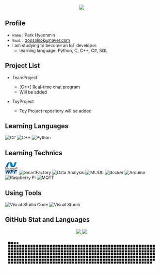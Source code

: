 <p align='center'>
  <a href="https://github.com/phm0423">
    <img src="https://capsule-render.vercel.app/api?type=blur&height=250&color=gradient&text=H.M.%20PARK%20GitHub&section=header&fontColor=141E4A&fontSize=60&fontAlign=50&fontAlignY=45&animation=twinkling"/>
  </a>
</p>

## Profile
- `Name` : Park Hyeonmin
- `Emal` : goosalsok@naver.com
- I am studying to become an IoT developer.
    - learning language: Python, C, C++, C#, SQL    

## Project List
- TeamProject
    - [C++] [Real-time chat program](https://github.com/DarkCircle-chatApp-server)
    - Will be added

- ToyProject
    - Toy Project repository will be added


## Learning Languages
<p align='left'>
    <img height="40" src="https://img.icons8.com/?size=100&id=Fycm8TUhWmFU&format=png&color=000000" title="C#">
    <img height="40" src="https://img.icons8.com/?size=100&id=55199&format=png&color=000000" title="C++">
    <img height="40" src="https://img.icons8.com/?size=100&id=l75OEUJkPAk4&format=png&color=000000" title="Python">    
    <!-- <img width="40" height="40" src="https://img.icons8.com/nolan/64/oracle-logo.png" alt="oracle-logo" title="Oracle">
    <img width="40" height="40" src="https://img.icons8.com/color/48/microsoft-sql-server.png" alt="microsoft-sql-server" title="SQL Server">
    <img width="40" height="40" src="https://img.icons8.com/fluency/48/maria-db.png" alt="maria-db" title="MySQL/MariaDB"> -->
</p>

## Learning Technics
<p align='left'>
  <img height="40" src="https://raw.githubusercontent.com/hugoMGSung/hugoMGSung/main/images/wpf.png" title="WPF"> 
  <img height="40" src="https://cdn-icons-png.flaticon.com/256/7808/7808214.png" title="SmartFactory">   
  <img height="40" src="https://img.icons8.com/?size=100&id=n73CzMVjH9X9&format=png&color=000000" title="Data Analysis"> 
  <img height="40" src="https://img.icons8.com/?size=100&id=UeryvfCLUAc3&format=png&color=000000" title="ML/DL"> 
  <img width="40" height="40" src="https://img.icons8.com/fluency/48/docker.png" alt="docker" title="Docker">  
  <img height="40" src="https://img.icons8.com/?size=100&id=Of4lZV2lwBQI&format=png&color=000000" title="Arduino">
  <img height="40" src="https://img.icons8.com/?size=100&id=13443&format=png&color=000000" title="Raspberry Pi">
  <img height="40" src="https://mosquitto.org/stickers/mosquitto-mono.png" title="MQTT">
  <!-- 
  <img height="40" src="https://img.icons8.com/?size=100&id=O6SWwpPIM0GB&format=png&color=000000" title="PyTorch">  
  -->
</p>

## Using Tools
<p align='left'>
  <img height="40" src="https://img.icons8.com/?size=100&id=9OGIyU8hrxW5&format=png&color=000000" title="Visual Studio Code">
  <img height="40" src="https://img.icons8.com/?size=100&id=ezj3zaVtImPg&format=png&color=000000" title="Visual Studio">
  <!-- <img height="40" src="https://img.icons8.com/?size=100&id=jUw5rFZE2a5d&format=png&color=000000" title="Jetbrains">
  <img width="40" height="40" src="https://img.icons8.com/color/48/android-studio--v3.png" alt="android-studio--v3" title="Android Studio"> -->
</p>


## GitHub Stat and Languages
<p align='center'>
  <a href="https://github.com/phm0423">
    <img src="https://github-readme-stats.vercel.app/api?username=phm0423&theme=nightowl&show_icons=true"/>
    <img src="https://github-readme-stats.vercel.app/api/top-langs/?username=phm0423&theme=nightowl&layout=compact"/>
  </a>
</p>


<img src="https://raw.githubusercontent.com/Platane/snk/output/github-contribution-grid-snake.svg" />
